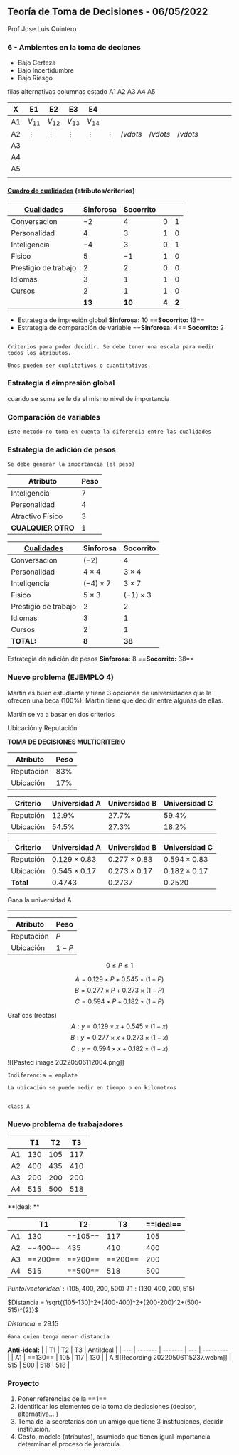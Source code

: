 ## Teoría de Toma de Decisiones - 06/05/2022
Prof Jose Luis Quintero


### 6 - Ambientes en la toma de deciones
 - Bajo Certeza 
 - Bajo Incertidumbre
 - Bajo Riesgo
 
 
 filas alternativas
 columnas estado
 A1
 A2
 A3
 A4
 A5
 
| X   | E1       | E2       | E3       | E4       |          |          |          |          |     |     |     |     |     |     |     |     |     |     |     |     |     |     |     |     |     |     |     |     |     |
| --- | -------- | -------- | -------- | -------- | -------- | -------- | -------- | -------- | --- | --- | --- | --- | --- | --- | --- | --- | --- | --- | --- | --- | --- | --- | --- | --- | --- | --- | --- | --- | --- |
| A1  | $V_{11}$ | $V_{12}$ | $V_{13}$ | $V_{14}$ |          |          |          |          |     |     |     |     |     |     |     |     |     |     |     |     |     |     |     |     |     |     |     |     |     |
| A2  | $\vdots$ | $\vdots$ | $\vdots$ | $\vdots$ | $\vdots$ | $/vdots$ | $/vdots$ | $/vdots$ |     |     |     |     |     |     |     |     |     |     |     |     |     |     |     |     |     |     |     |     |     |
| A3  |          |          |          |          |          |          |          |          |     |     |     |     |     |     |     |     |     |     |     |     |     |     |     |     |     |     |     |     |     |
| A4  |          |          |          |          |          |          |          |          |     |     |     |     |     |     |     |     |     |     |     |     |     |     |     |     |     |     |     |     |     |
| A5  |          |          |          |          |          |          |          |          |     |     |     |     |     |     |     |     |     |     |     |     |     |     |     |     |     |     |     |     |     |
|     |          |          |          |          |          |          |          |          |     |     |     |     |     |     |     |     |     |     |     |     |     |     |     |     |     |     |     |     |     |

#### <ins>Cuadro de cualidades</ins> (atributos/criterios)
| <ins>Cualidades</ins> | Sinforosa | Socorrito |       |       |
| --------------------- | --------- | --------- | ----- | ----- |
| Conversacion          | $-2$      | $4$       | 0     | 1     |
| Personalidad          | $4$       | $3$       | 1     | 0     |
| Inteligencia          | $-4$      | $3$       | 0     | 1     |
| Fisico                | $5$       | $-1$      | 1     | 0     |
| Prestigio de trabajo  | $2$       | $2$       | 0     | 0     |
| Idiomas               | $3$       | $1$       | 1     | 0     |
| Cursos                | $2$       | $1$       | 1     | 0     |
|                       | **$13$**  | **$10$**  | **4** | **2** | 

- Estrategia de impresión global **Sinforosa:** 10 ==**Socorrito:**  13==
- Estrategia de comparación de variable ==**Sinforosa:** 4== **Socorrito:** 2
 ````ad-note

Criterios para poder decidir. Se debe tener una escala para medir todos los atributos.

Unos pueden ser cualitativos o cuantitativos.
````


### Estrategia d eimpresión global
cuando se suma se le da el mismo nivel de importancia

### Comparación de variables
````ad-note
Este metodo no toma en cuenta la diferencia entre las cualidades
````

### Estrategia de adición de pesos
````ad-note
Se debe generar la importancia (el peso)
````

| Atributo           | Peso |
| ------------------ | ---- |
| Inteligencia       | 7    |
| Personalidad       | 4    |
| Atractivo Físico   | 3    |
| **CUALQUIER OTRO** | 1    | 

| <ins>Cualidades</ins> | Sinforosa       | Socorrito       |
| --------------------- | --------------- | --------------- |
| Conversacion          | $(-2)$          | $4$             | 
| Personalidad          | $4 \times 4$    | $3 \times 4$    |
| Inteligencia          | $(-4) \times 7$ | $3 \times 7$    |
| Fisico                | $5 \times 3$    | $(-1) \times 3$ |
| Prestigio de trabajo  | $2$             | $2$             |
| Idiomas               | $3$             | $1$             |
| Cursos                | $2$             | $1$             |
| **TOTAL:**            | **8**           | **38**          |

Estrategia de adición de pesos **Sinforosa:** 8 ==**Socorrito:** 38==

### Nuevo problema (EJEMPLO 4)
Martin es buen estudiante y tiene 3 opciones de universidades que le ofrecen una beca (100%). Martin tiene que decidir entre algunas de ellas.

Martin se va a basar en dos criterios

Ubicación y Reputación

**TOMA DE DECISIONES MULTICRITERIO**

| Atributo   | Peso |
| ---------- | ---- |
| Reputación | 83%  |
| Ubicación  | 17%  | 


| Criterio  | Universidad A | Universidad B | Universidad C |
| --------- | ------------- | ------------- | ------------- |
| Reputción | 12.9%         | 27.7%         | 59.4%         |
| Ubicación | 54.5%         | 27.3%         | 18.2%         | 

| Criterio  | Universidad A       | Universidad B        | Universidad C       |
| --------- | ------------------- | -------------------- | ------------------- |
| Reputción | $0.129 \times 0.83$ | $0.277\times 0.83$   | $0.594\times 0.83$  |
| Ubicación | $0.545 \times 0.17$ | $0.273  \times 0.17$ | $0.182 \times 0.17$ |
| **Total** | $0.4743$            | $0.2737$             | $0.2520$            |

Gana la universidad A

---

| Atributo   | Peso  |
| ---------- | ----- |
| Reputación | $P$   |
| Ubicación  | $1-P$ |

$$0 \le P \le 1$$

$$A=0.129 \times P + 0.545 \times (1-P)$$
$$B=0.277 \times P + 0.273 \times (1-P)$$
$$C=0.594 \times P + 0.182 \times (1-P)$$

Graficas (rectas)
$$A: y=0.129 \times x + 0.545 \times (1-x)$$
$$B: y=0.277 \times x + 0.273 \times (1-x)$$
$$C: y=0.594 \times x + 0.182 \times (1-x)$$

![[Pasted image 20220506112004.png]]

````ad-note
Indiferencia = emplate

La ubicación se puede medir en tiempo o en kilometros
```` 

```plantuml

class A 

```

### Nuevo problema de trabajadores

|     | T1  | T2  | T3  |
| --- | --- | --- | --- |
| A1  | 130 | 105 | 117 |
| A2  | 400 | 435 | 410 |
| A3  | 200 | 200 | 200 |
| A4  | 515 | 500 | 518 | 

**Ideal: **

|     | T1      | T2      | T3      | ==Ideal== | 
| --- | ------- | ------- | ------- | --------- |
| A1  | 130     | ==105== | 117     | 105       |
| A2  | ==400== | 435     | 410     | 400       |
| A3  | ==200== | ==200== | ==200== | 200       |
| A4  | 515     | ==500== | 518     | 500       |

$Punto/vector\,ideal: (105,400,200,500)$
$T1: (130,400,200,515)$

$Distancia = \sqrt{(105-130)^2+(400-400)^2+(200-200)^2+(500-515)^{2}}$

$Distancia = 29.15$

````ad-note
Gana quien tenga menor distancia
````

**Anti-ideal:**
|     | T1      | T2      | T3  | AntiIdeal | 
| --- | ------- | ------- | --- | --------- |
| A1  | ==130== | 105     | 117 | 130       |
| A
![[Recording 20220506115237.webm]]
 | 515     | 500     | 518 | 518       |

### Proyecto

1. Poner referencias de la ==1==
2. Identificar los elementos de la toma de deciosiones (decisor, alternativa... )
3. Tema de la secretarias con un amigo que tiene 3 instituciones, decidir institución.
4. Costo, modelo (atributos), asumiedo que tienen igual importancia determinar el proceso de jerarquía.
